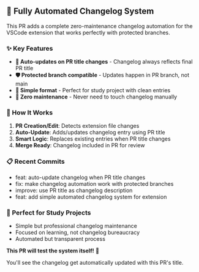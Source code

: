 ## 🤖 Fully Automated Changelog System

This PR adds a complete zero-maintenance changelog automation for the VSCode extension that works perfectly with protected branches.

### ✨ Key Features

- **🔄 Auto-updates on PR title changes** - Changelog always reflects final PR title
- **🛡️ Protected branch compatible** - Updates happen in PR branch, not main  
- **📝 Simple format** - Perfect for study project with clean entries
- **🎯 Zero maintenance** - Never need to touch changelog manually

### 🔧 How It Works

1. **PR Creation/Edit**: Detects extension file changes
2. **Auto-Update**: Adds/updates changelog entry using PR title
3. **Smart Logic**: Replaces existing entries when PR title changes
4. **Merge Ready**: Changelog included in PR for review

### 📋 Recent Commits
- feat: auto-update changelog when PR title changes
- fix: make changelog automation work with protected branches  
- improve: use PR title as changelog description
- feat: add simple automated changelog system for extension

### 🎯 Perfect for Study Projects

- Simple but professional changelog maintenance
- Focused on learning, not changelog bureaucracy
- Automated but transparent process

**This PR will test the system itself!** 🚀

You'll see the changelog get automatically updated with this PR's title.